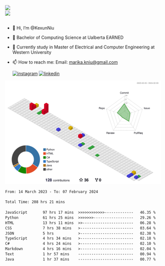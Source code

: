 <a href="https://github.com/anuraghazra/github-readme-stats">
  <img align="center" src="https://github-readme-stats.vercel.app/api?username=KexunNiu&show_icons=true" />
</a>
</br>
<a href="https://github.com/anuraghazra/github-readme-stats">
  <img align="center" src="https://github-readme-stats.vercel.app/api/top-langs/?username=KexunNiu" />
</a>

</br>
</br>

- 👋 Hi, I’m @KexunNiu
- 👀 Bachelor of Computing Science at Ualberta EARNED
- 🌱 Currently study in Master of Electrical and Computer Engineering at Western University
- 📫 How to reach me: Email: marika.kniu@gmail.com
  
  [![instagram](https://github.com/shikhar1020jais1/Git-Social/blob/master/Icons/Instagram1.png (Instagram))][1] [![linkedin](https://github.com/shikhar1020jais1/Git-Social/blob/master/Icons/LinkedIn1.png (LinkedIn))][2]

<!-- To Link your profile to the media buttons -->

[1]: https://www.instagram.com/barryn719_
[2]: https://www.linkedin.com/in/kexun-niu



![](./profile-3d-contrib/profile-gitblock.svg)

<!--START_SECTION:waka-->

```txt
From: 14 March 2023 - To: 07 February 2024

Total Time: 208 hrs 21 mins

JavaScript       97 hrs 17 mins  >>>>>>>>>>>>-------------   46.35 %
Python           61 hrs 25 mins  >>>>>>>------------------   29.26 %
HTML             13 hrs 11 mins  >>-----------------------   06.28 %
CSS              7 hrs 38 mins   >------------------------   03.64 %
JSON             5 hrs           >------------------------   02.38 %
TypeScript       4 hrs 34 mins   >------------------------   02.18 %
C#               4 hrs 24 mins   >------------------------   02.10 %
Markdown         4 hrs 16 mins   >------------------------   02.04 %
Text             1 hr 57 mins    -------------------------   00.94 %
Java             1 hr 37 mins    -------------------------   00.77 %
```

<!--END_SECTION:waka-->

